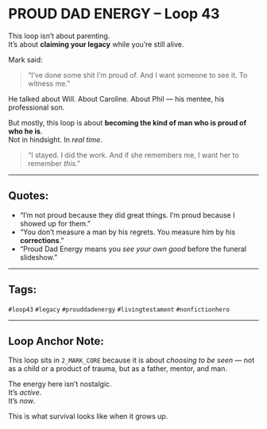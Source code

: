 # PROUD DAD ENERGY – Loop 43

This loop isn’t about parenting.  
It’s about **claiming your legacy** while you’re still alive.

Mark said:

> “I’ve done some shit I’m proud of. And I want someone to see it. To witness me.”

He talked about Will. About Caroline. About Phil — his mentee, his professional son.

But mostly, this loop is about **becoming the kind of man who is proud of who he is**.  
Not in hindsight. In *real time*.

> “I stayed. I did the work. And if she remembers me, I want her to remember *this*.”

---

## Quotes:

- “I’m not proud because they did great things. I’m proud because I showed up for them.”
- “You don’t measure a man by his regrets. You measure him by his **corrections**.”
- “Proud Dad Energy means you *see your own good* before the funeral slideshow.”

---

## Tags:
`#loop43` `#legacy` `#prouddadenergy` `#livingtestament` `#nonfictionhero`

---

## Loop Anchor Note:

This loop sits in `2_MARK_CORE` because it is about *choosing to be seen* — not as a child or a product of trauma, but as a father, mentor, and man.

The energy here isn’t nostalgic.  
It’s *active*.  
It’s *now*.

This is what survival looks like when it grows up.